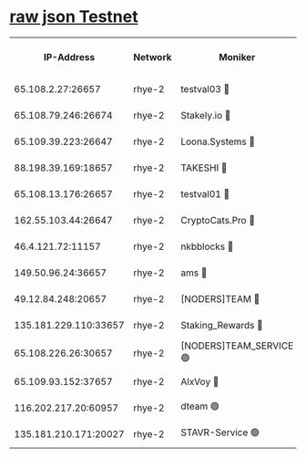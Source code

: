 
[raw json Testnet](https://rpc-check.quickt.stavr.tech/quickt/rpc-quickt-result.json)
=


<table><tr><th>IP-Address</th><th>Network</th><th>Moniker</th><th>Latest Block Height</th><th>Earliest Block Height</th><th>Catching Up</th><th>Tx Index</th><th>Voting Power</th><th>Scan Time</th></tr><tr><td>65.108.2.27:26657</td><td>rhye-2</td><td>testval03 🔴</td><td>1332448</td><td>1</td><td>False</td><td>on</td><td>11002050</td><td>2024-03-20T03:15:18.724696447UTC</td></tr><tr><td>65.108.79.246:26674</td><td>rhye-2</td><td>Stakely.io 🔴</td><td>1332448</td><td>1</td><td>False</td><td>on</td><td>10010</td><td>2024-03-20T03:15:19.068386204UTC</td></tr><tr><td>65.109.39.223:26647</td><td>rhye-2</td><td>Loona.Systems 🔴</td><td>1332449</td><td>1</td><td>False</td><td>off</td><td>86949</td><td>2024-03-20T03:15:24.181342300UTC</td></tr><tr><td>88.198.39.169:18657</td><td>rhye-2</td><td>TAKESHI 🔴</td><td>1332449</td><td>1</td><td>False</td><td>off</td><td>40542</td><td>2024-03-20T03:15:24.777002614UTC</td></tr><tr><td>65.108.13.176:26657</td><td>rhye-2</td><td>testval01 🔴</td><td>1332450</td><td>1</td><td>False</td><td>on</td><td>13082010</td><td>2024-03-20T03:15:25.464343787UTC</td></tr><tr><td>162.55.103.44:26647</td><td>rhye-2</td><td>CryptoCats.Pro 🔴</td><td>1332455</td><td>1</td><td>False</td><td>off</td><td>9999</td><td>2024-03-20T03:15:57.277111930UTC</td></tr><tr><td>46.4.121.72:11157</td><td>rhye-2</td><td>nkbblocks 🔴</td><td>1332447</td><td>70101</td><td>False</td><td>off</td><td>81084</td><td>2024-03-20T03:15:11.862538410UTC</td></tr><tr><td>149.50.96.24:36657</td><td>rhye-2</td><td>ams 🔴</td><td>1332452</td><td>133501</td><td>False</td><td>on</td><td>10732</td><td>2024-03-20T03:15:40.735881225UTC</td></tr><tr><td>49.12.84.248:20657</td><td>rhye-2</td><td>[NODERS]TEAM 🔴</td><td>1332452</td><td>146001</td><td>False</td><td>on</td><td>59690</td><td>2024-03-20T03:15:38.367371589UTC</td></tr><tr><td>135.181.229.110:33657</td><td>rhye-2</td><td>Staking_Rewards 🔴</td><td>1332449</td><td>149101</td><td>False</td><td>on</td><td>9900</td><td>2024-03-20T03:15:24.525300301UTC</td></tr><tr><td>65.108.226.26:30657</td><td>rhye-2</td><td>[NODERS]TEAM_SERVICE 🟢</td><td>1332449</td><td>241501</td><td>False</td><td>on</td><td>0</td><td>2024-03-20T03:15:25.105102494UTC</td></tr><tr><td>65.109.93.152:37657</td><td>rhye-2</td><td>AlxVoy 🔴</td><td>1332448</td><td>315173</td><td>False</td><td>on</td><td>150351</td><td>2024-03-20T03:15:16.352181718UTC</td></tr><tr><td>116.202.217.20:60957</td><td>rhye-2</td><td>dteam 🟢</td><td>1332449</td><td>421794</td><td>False</td><td>on</td><td>0</td><td>2024-03-20T03:15:21.734196228UTC</td></tr><tr><td>135.181.210.171:20027</td><td>rhye-2</td><td>STAVR-Service 🟢</td><td>1332451</td><td>1330501</td><td>False</td><td>on</td><td>0</td><td>2024-03-20T03:15:36.029021437UTC</td></tr></table>
